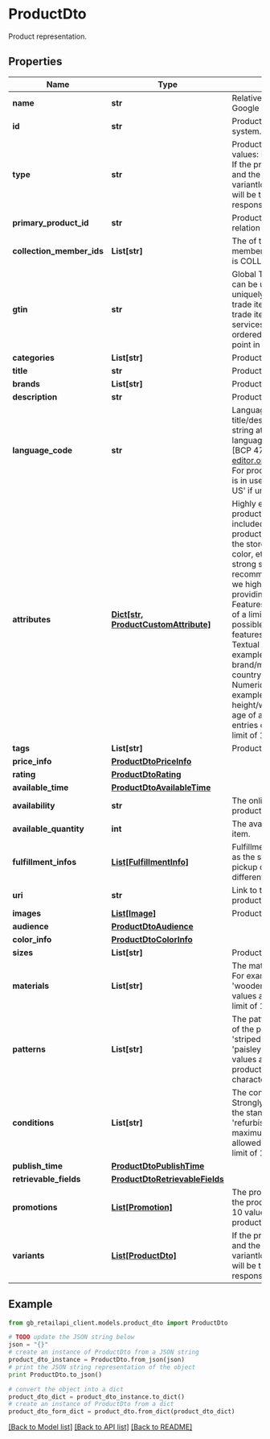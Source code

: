 # ProductDto

Product representation.

## Properties
Name | Type | Description | Notes
------------ | ------------- | ------------- | -------------
**name** | **str** | Relative path to product in Google Retail system. | [optional] 
**id** | **str** | Product id in Google Retail system. | [optional] 
**type** | **str** | Product type. Possible values: PRIMARY, VARIANT. If the product has variant list and the request specifies the variantIds, requested variants will be the first in the response. | [optional] 
**primary_product_id** | **str** | Product ID that is primary in relation to the current one | [optional] 
**collection_member_ids** | **List[str]** | The of the collection members when product type is COLLECTION | [optional] 
**gtin** | **str** | Global Trade Item Number can be used by a company to uniquely identify all of its trade items.GTIN defines trade items as products or services that are priced, ordered or invoiced at any point in the supply chain. | [optional] 
**categories** | **List[str]** | Product categories (array). | [optional] 
**title** | **str** | Product title. | [optional] 
**brands** | **List[str]** | Product brands. | [optional] 
**description** | **str** | Product description. | [optional] 
**language_code** | **str** | Language of the title/description and other string attributes. Use language tags defined by [BCP 47][https://www.rfc-editor.org/rfc/bcp/bcp47.txt]. For product search this field is in use. It defaults to &#39;en-US&#39; if unset. | [optional] 
**attributes** | [**Dict[str, ProductCustomAttribute]**](ProductCustomAttribute.md) | Highly encouraged. Extra product attributes to be included. For example, for products, this could include the store name, vendor, style, color, etc. These are very strong signals for recommendation model, thus we highly recommend providing the attributes here. Features that can take on one of a limited number of possible values. Two types of features can be set are: Textual features. some examples would be the brand/maker of a product, or country of a customer. Numerical features. Some examples would be the height/weight of a product, or age of a customer.  Max entries count: 200. Length limit of 128 characters. | [optional] 
**tags** | **List[str]** | Product tags (array). | [optional] 
**price_info** | [**ProductDtoPriceInfo**](ProductDtoPriceInfo.md) |  | [optional] 
**rating** | [**ProductDtoRating**](ProductDtoRating.md) |  | [optional] 
**available_time** | [**ProductDtoAvailableTime**](ProductDtoAvailableTime.md) |  | [optional] 
**availability** | **str** | The online availability of the product. Default to IN_STOCK | [optional] 
**available_quantity** | **int** | The available quantity of the item. | [optional] 
**fulfillment_infos** | [**List[FulfillmentInfo]**](FulfillmentInfo.md) | Fulfillment information, such as the store IDs for in-store pickup or region IDs for different shipping methods. | [optional] 
**uri** | **str** | Link to the appropriate product. | [optional] 
**images** | [**List[Image]**](Image.md) | Product Image. | [optional] 
**audience** | [**ProductDtoAudience**](ProductDtoAudience.md) |  | [optional] 
**color_info** | [**ProductDtoColorInfo**](ProductDtoColorInfo.md) |  | [optional] 
**sizes** | **List[str]** | Product sizes (array). | [optional] 
**materials** | **List[str]** | The material of the product. For example, &#39;leather&#39;, &#39;wooden&#39;. A maximum of 20 values are allowed. Length limit of 128 characters | [optional] 
**patterns** | **List[str]** | The pattern or graphic print of the product. For example, &#39;striped&#39;, &#39;polka dot&#39;, &#39;paisley&#39;. A maximum of 20 values are allowed per product. Length limit of 128 characters. | [optional] 
**conditions** | **List[str]** | The condition of the product. Strongly encouraged to use the standardvalues: &#39;new&#39;, &#39;refurbished&#39;, &#39;used&#39;. A maximum of 5 values are allowed per product. Length limit of 128 characters. | [optional] 
**publish_time** | [**ProductDtoPublishTime**](ProductDtoPublishTime.md) |  | [optional] 
**retrievable_fields** | [**ProductDtoRetrievableFields**](ProductDtoRetrievableFields.md) |  | [optional] 
**promotions** | [**List[Promotion]**](Promotion.md) | The promotions applied to the product. A maximum of 10 values are allowed per product. | [optional] 
**variants** | [**List[ProductDto]**](ProductDto.md) | If the product has variant list and the request specifies the variantIds, requested variants will be the first in the response. | [optional] 

## Example

```python
from gb_retailapi_client.models.product_dto import ProductDto

# TODO update the JSON string below
json = "{}"
# create an instance of ProductDto from a JSON string
product_dto_instance = ProductDto.from_json(json)
# print the JSON string representation of the object
print ProductDto.to_json()

# convert the object into a dict
product_dto_dict = product_dto_instance.to_dict()
# create an instance of ProductDto from a dict
product_dto_form_dict = product_dto.from_dict(product_dto_dict)
```
[[Back to Model list]](../README.md#documentation-for-models) [[Back to API list]](../README.md#documentation-for-api-endpoints) [[Back to README]](../README.md)


